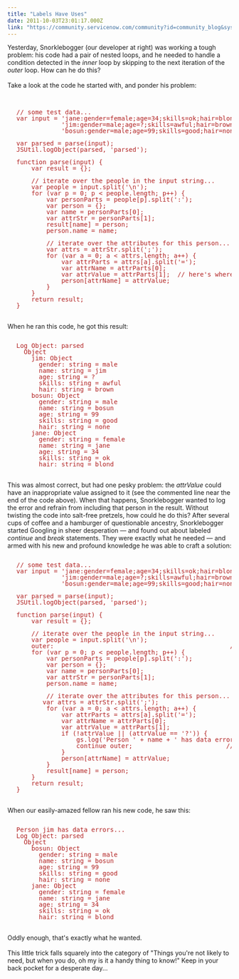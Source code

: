```yaml
---
title: "Labels Have Uses"
date: 2011-10-03T23:01:17.000Z
link: "https://community.servicenow.com/community?id=community_blog&sys_id=5ffca6a5dbd0dbc01dcaf3231f961903"
---
```

<p><span class="asset-asset_lightbox-Small asset-align-right"><a href="/files/SlightlyLoony/Extreme_Computer_Nerd_1520708.jpg" rel="lightbox"><img rel="lightbox" src="http://community.service-now.com/files/imagecache/Small/SlightlyLoony/Extreme_Computer_Nerd_1520708.jpg" alt="" title="" class="imagecache imagecache-Small" /></a></span>Yesterday, Snorklebogger (our developer at right) was working a tough problem: his code had a pair of nested loops, and he needed to handle a condition detected in the <i>inner</i> loop by skipping to the next iteration of the <i>outer</i> loop. How can he do this?<br /><br />Take a look at the code he started with, and ponder his problem:<br /><!--break--><br /><pre style="margin-left:20px;line-height:1;color:FireBrick;"><br />// some test data...<br />var input = 'jane:gender=female;age=34;skills=ok;hair=blond\n' +<br />            'jim:gender=male;age=?;skills=awful;hair=brown\n' +<br />            'bosun:gender=male;age=99;skills=good;hair=none';<br /><br />var parsed = parse(input);<br />JSUtil.logObject(parsed, 'parsed');<br /><br />function parse(input) {<br />    var result = {};<br /><br />    // iterate over the people in the input string...<br />    var people = input.split('\n');<br />    for (var p = 0; p &lt; people.length; p++) {<br />        var personParts = people[p].split(':');<br />        var person = {};<br />        var name = personParts[0];<br />        var attrStr = personParts[1];<br />        result[name] = person;<br />        person.name = name;<br /><br />        // iterate over the attributes for this person...<br />        var attrs = attrStr.split(';');<br />        for (var a = 0; a &lt; attrs.length; a++) {<br />            var attrParts = attrs[a].split('=');<br />            var attrName = attrParts[0];<br />            var attrValue = attrParts[1];  // here's where we need to detect a problem...<br />            person[attrName] = attrValue;<br />        }<br />    }<br />    return result;<br />}</pre><br />When he ran this code, he got this result:<br /><pre style="margin-left:20px;line-height:1;color:FireBrick;"><br />Log Object: parsed<br />  Object<br />    jim: Object<br />      gender: string = male<br />      name: string = jim<br />      age: string = ?<br />      skills: string = awful<br />      hair: string = brown<br />    bosun: Object<br />      gender: string = male<br />      name: string = bosun<br />      age: string = 99<br />      skills: string = good<br />      hair: string = none<br />    jane: Object<br />      gender: string = female<br />      name: string = jane<br />      age: string = 34<br />      skills: string = ok<br />      hair: string = blond</pre><br />This was almost correct, but had one pesky problem: the <i>attrValue</i> could have an inappropriate value assigned to it (see the commented line near the end of the code above). When that happens, Snorklebogger wanted to log the error and refrain from including that person in the result. Without twisting the code into salt-free pretzels, how could he do this? After several cups of coffee and a hamburger of questionable ancestry, Snorklebogger started Googling in sheer desperation — and found out about labeled <i>continue</i> and <i>break</i> statements. They were exactly what he needed — and armed with his new and profound knowledge he was able to craft a solution:<br /><pre style="margin-left:20px;line-height:1;color:FireBrick;"><br />// some test data...<br />var input = 'jane:gender=female;age=34;skills=ok;hair=blond\n' +<br />            'jim:gender=male;age=?;skills=awful;hair=brown\n' +<br />            'bosun:gender=male;age=99;skills=good;hair=none';<br /><br />var parsed = parse(input);<br />JSUtil.logObject(parsed, 'parsed');<br /><br />function parse(input) {<br />    var result = {};<br /><br />    // iterate over the people in the input string...<br />    var people = input.split('\n');<br />    outer:                                               // the label marking the point we want to continue to...<br />    for (var p = 0; p &lt; people.length; p++) {<br />        var personParts = people[p].split(':');<br />        var person = {};<br />        var name = personParts[0];<br />        var attrStr = personParts[1];<br />        person.name = name;<br /><br />        // iterate over the attributes for this person...<br />       var attrs = attrStr.split(';');<br />        for (var a = 0; a &lt; attrs.length; a++) {<br />            var attrParts = attrs[a].split('=');<br />            var attrName = attrParts[0];<br />            var attrValue = attrParts[1];<br />            if (!attrValue || (attrValue == '?')) {<br />                gs.log('Person ' + name + ' has data errors...');<br />                continue outer;                         // continue goes to the label, not the closest loop...<br />            }<br />            person[attrName] = attrValue;<br />        }<br />        result[name] = person;<br />    }<br />    return result;<br />}</pre><br />When our easily-amazed fellow ran his new code, he saw this:<br /><pre style="margin-left:20px;line-height:1;color:FireBrick;"><br />Person jim has data errors...<br />Log Object: parsed<br />  Object<br />    bosun: Object<br />      gender: string = male<br />      name: string = bosun<br />      age: string = 99<br />      skills: string = good<br />      hair: string = none<br />    jane: Object<br />      gender: string = female<br />      name: string = jane<br />      age: string = 34<br />      skills: string = ok<br />      hair: string = blond</pre><br />Oddly enough, that's exactly what he wanted.<br /><br />This little trick falls squarely into the category of "Things you're not likely to need, but when you do, oh my is it a handy thing to know!" Keep in your back pocket for a desperate day...</p>